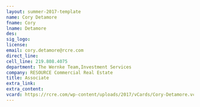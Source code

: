 ```yaml
---
layout: summer-2017-template
﻿name: Cory Detamore
fname: Cory
lname: Detamore
des: 
sig_logo: 
license: 
email: cory.detamore@rcre.com
direct_line: 
cell_line: 219.808.4075
department: The Wernke Team,Investment Services
company: RESOURCE Commercial Real Estate
title: Associate
extra_link: 
extra_content: 
vcard: https://rcre.com/wp-content/uploads/2017/vCards/Cory-Detamore.vcf
---
```

